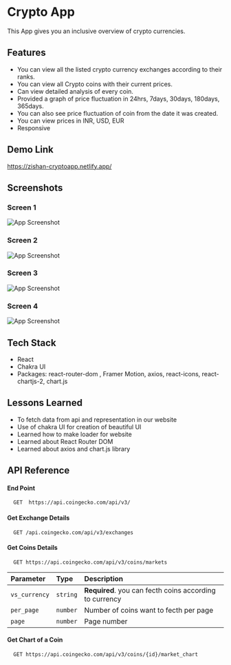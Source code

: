 
# Crypto App

This App gives you an inclusive overview of crypto currencies.


## Features

- You can view all the listed crypto currency exchanges according to their ranks.
- You can view all Crypto coins with their current prices.
- Can view detailed analysis of every coin.
- Provided a graph of price fluctuation in 24hrs, 7days, 30days, 180days, 365days.
- You can also see price fluctuation of coin from the date it was created.
- You can view prices in INR, USD, EUR
- Responsive


## Demo Link

https://zishan-cryptoapp.netlify.app/


## Screenshots
### Screen 1
![App Screenshot](https://github.com/zishancoder/crypto-app/blob/main/src/screenshots/screenshot_1.png)
### Screen 2
![App Screenshot](https://github.com/zishancoder/crypto-app/blob/main/src/screenshots/screenshot_2.png)
### Screen 3
![App Screenshot](https://github.com/zishancoder/crypto-app/blob/main/src/screenshots/screenshot_3.png)
### Screen 4
![App Screenshot](https://github.com/zishancoder/crypto-app/blob/main/src/screenshots/screenshot_4.png)



## Tech Stack

- React 
- Chakra UI
- Packages: react-router-dom , Framer Motion, axios, react-icons, react-chartjs-2, chart.js


## Lessons Learned

- To fetch data from api and representation in our website 
- Use of chakra UI for creation of beautiful UI
- Learned how to make loader for website
- Learned about React Router DOM
- Learned about axios and chart.js library

## API Reference

#### End Point

```http
  GET  https://api.coingecko.com/api/v3/
```

#### Get Exchange Details

```http
  GET /api.coingecko.com/api/v3/exchanges
```

#### Get Coins Details

```http
  GET https://api.coingecko.com/api/v3/coins/markets
```

| Parameter | Type     | Description                       |
| :-------- | :------- | :-------------------------------- |
| `vs_currency`| `string` | **Required**. you can fecth coins according to currency |
| `per_page`| `number`| Number of coins want to fecth per page|
| `page`| `number` | Page number|


#### Get Chart of a Coin

```http
  GET https://api.coingecko.com/api/v3/coins/{id}/market_chart
```
